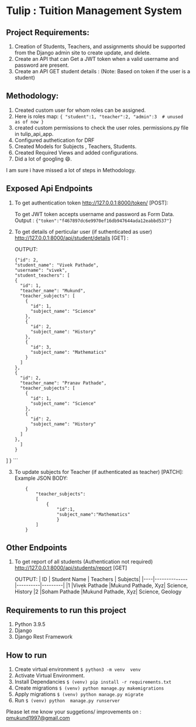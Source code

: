 # Tulip : Tuition Management System

## Project Requirements:
1. Creation of Students, Teachers, and assignments should be supported from the Django admin site to create update, and delete.
2. Create an API that can Get a JWT token when a valid username and password are present.
3. Create an API GET student details :
(Note: Based on token if the user is a student)

## Methodology:
1. Created custom user for whom roles can be assigned.
2. Here is roles map:
        ```
        {
            "student":1,
            "teacher":2,
            "admin":3  # unused as of now
        }
        ```
3. created custom permissions to check the user roles. permissions.py file in tulip_api_app.
4. Configured authetication for DRF
5. Created Models for Subjects , Teachers, Students.
6. Created Required Views and added configurations.
7. Did a lot of googling 😄.

I am sure i have missed a lot of steps in Methodology.

## Exposed  Api Endpoints

1. To get authentication token http://127.0.0.1:8000/token/  [POST]:
   
    To get JWT token accepts username and password as Form Data.
    Output : ``` {"token":"f467897dc6e9970ef16db947644ada12eabbd537"} ```
2. To get details of perticular user (if suthenticated as user) http://127.0.0.1:8000/api/student/details [GET] :

    OUTPUT: 
    ```
    {"id": 2,
    "student_name": "Vivek Pathade",
    "username": "vivek",
    "student_teachers": [
    {
      "id": 1,
      "teacher_name": "Mukund",
      "teacher_subjects": [
        {
          "id": 1,
          "subject_name": "Science"
        },
        {
          "id": 2,
          "subject_name": "History"
        },
        {
          "id": 3,
          "subject_name": "Mathematics"
        }
      ]
    },
    {
      "id": 2,
      "teacher_name": "Pranav Pathade",
      "teacher_subjects": [
        {
          "id": 1,
          "subject_name": "Science"
        },
        {
          "id": 2,
          "subject_name": "History"
        }
      ]
    },
      ]
    }
  ]
}
    ```

3. To update subjects for Teacher (if authenticated as teacher)  [PATCH]:  
    Example JSON BODY:
    ```
        {
            "teacher_subjects":
            [
                {
                    "id":1,
                    "subject_name":"Mathematics"
                    }
            ]
        }
    ```

## Other Endpoints
1. To get report of all students (Authentication not required)
    http://127.0.0.1:8000/api/students/report  [GET]

    OUTPUT:
    | ID | Student Name | Teachers | Subjects|
    |----|--------------|----------|---------|
    |1   |Vivek Pathade |Mukund Pathade, Xyz| Science, History
    |2   |Soham Pathade |Mukund Pathade, Xyz| Science, Geology


## Requirements to run this project
1. Python 3.9.5
2. Django
3. Django Rest Framework
 
## How to run
1. Create virtual environment ```$ python3 -m venv  venv  ```
2. Activate Virtual Environment.
3. Install Dependancies  ```$ (venv) pip install -r requirements.txt ```
4. Create migrations ```$ (venv) python manage.py makemigrations  ```
4. Apply migrations ```$ (venv) python manage.py migrate  ```
5. Run ```$ (venv) python  manage.py runserver ```

Please let me know your suggetions/ improvements on : pmukund1997@gmail.com



